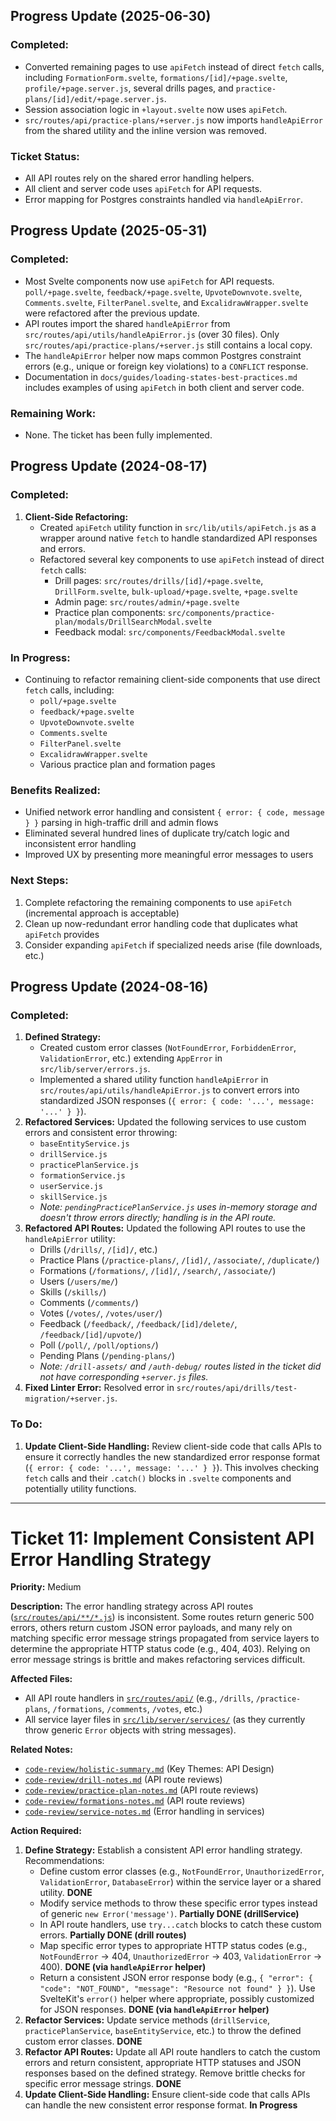 ## Progress Update (2025-06-30)

### Completed:

- Converted remaining pages to use `apiFetch` instead of direct `fetch` calls, including `FormationForm.svelte`, `formations/[id]/+page.svelte`, `profile/+page.server.js`, several drills pages, and `practice-plans/[id]/edit/+page.server.js`.
- Session association logic in `+layout.svelte` now uses `apiFetch`.
- `src/routes/api/practice-plans/+server.js` now imports `handleApiError` from the shared utility and the inline version was removed.

### Ticket Status:

- All API routes rely on the shared error handling helpers.
- All client and server code uses `apiFetch` for API requests.
- Error mapping for Postgres constraints handled via `handleApiError`.

## Progress Update (2025-05-31)

### Completed:

- Most Svelte components now use `apiFetch` for API requests. `poll/+page.svelte`, `feedback/+page.svelte`, `UpvoteDownvote.svelte`, `Comments.svelte`, `FilterPanel.svelte`, and `ExcalidrawWrapper.svelte` were refactored after the previous update.
- API routes import the shared `handleApiError` from `src/routes/api/utils/handleApiError.js` (over 30 files). Only `src/routes/api/practice-plans/+server.js` still contains a local copy.
- The `handleApiError` helper now maps common Postgres constraint errors (e.g., unique or foreign key violations) to a `CONFLICT` response.
- Documentation in `docs/guides/loading-states-best-practices.md` includes examples of using `apiFetch` in both client and server code.

### Remaining Work:

- None. The ticket has been fully implemented.

## Progress Update (2024-08-17)

### Completed:

1. **Client-Side Refactoring:**
   - Created `apiFetch` utility function in `src/lib/utils/apiFetch.js` as a wrapper around native `fetch` to handle standardized API responses and errors.
   - Refactored several key components to use `apiFetch` instead of direct `fetch` calls:
     - Drill pages: `src/routes/drills/[id]/+page.svelte`, `DrillForm.svelte`, `bulk-upload/+page.svelte`, `+page.svelte`
     - Admin page: `src/routes/admin/+page.svelte`
     - Practice plan components: `src/components/practice-plan/modals/DrillSearchModal.svelte`
     - Feedback modal: `src/components/FeedbackModal.svelte`

### In Progress:

- Continuing to refactor remaining client-side components that use direct `fetch` calls, including:
  - `poll/+page.svelte`
  - `feedback/+page.svelte`
  - `UpvoteDownvote.svelte`
  - `Comments.svelte`
  - `FilterPanel.svelte`
  - `ExcalidrawWrapper.svelte`
  - Various practice plan and formation pages

### Benefits Realized:

- Unified network error handling and consistent `{ error: { code, message } }` parsing in high-traffic drill and admin flows
- Eliminated several hundred lines of duplicate try/catch logic and inconsistent error handling
- Improved UX by presenting more meaningful error messages to users

### Next Steps:

1. Complete refactoring the remaining components to use `apiFetch` (incremental approach is acceptable)
2. Clean up now-redundant error handling code that duplicates what `apiFetch` provides
3. Consider expanding `apiFetch` if specialized needs arise (file downloads, etc.)

## Progress Update (2024-08-16)

### Completed:

1.  **Defined Strategy:**
    - Created custom error classes (`NotFoundError`, `ForbiddenError`, `ValidationError`, etc.) extending `AppError` in `src/lib/server/errors.js`.
    - Implemented a shared utility function `handleApiError` in `src/routes/api/utils/handleApiError.js` to convert errors into standardized JSON responses (`{ error: { code: '...', message: '...' } }`).
2.  **Refactored Services:** Updated the following services to use custom errors and consistent error throwing:
    - `baseEntityService.js`
    - `drillService.js`
    - `practicePlanService.js`
    - `formationService.js`
    - `userService.js`
    - `skillService.js`
    - _Note: `pendingPracticePlanService.js` uses in-memory storage and doesn't throw errors directly; handling is in the API route._
3.  **Refactored API Routes:** Updated the following API routes to use the `handleApiError` utility:
    - Drills (`/drills/`, `/[id]/`, etc.)
    - Practice Plans (`/practice-plans/`, `/[id]/`, `/associate/`, `/duplicate/`)
    - Formations (`/formations/`, `/[id]/`, `/search/`, `/associate/`)
    - Users (`/users/me/`)
    - Skills (`/skills/`)
    - Comments (`/comments/`)
    - Votes (`/votes/`, `/votes/user/`)
    - Feedback (`/feedback/`, `/feedback/[id]/delete/`, `/feedback/[id]/upvote/`)
    - Poll (`/poll/`, `/poll/options/`)
    - Pending Plans (`/pending-plans/`)
    - _Note: `/drill-assets/` and `/auth-debug/` routes listed in the ticket did not have corresponding `+server.js` files._
4.  **Fixed Linter Error:** Resolved error in `src/routes/api/drills/test-migration/+server.js`.

### To Do:

1.  **Update Client-Side Handling:** Review client-side code that calls APIs to ensure it correctly handles the new standardized error response format (`{ error: { code: '...', message: '...' } }`). This involves checking `fetch` calls and their `.catch()` blocks in `.svelte` components and potentially utility functions.

---

# Ticket 11: Implement Consistent API Error Handling Strategy

**Priority:** Medium

**Description:** The error handling strategy across API routes ([`src/routes/api/**/*.js`](src/routes/api/)) is inconsistent. Some routes return generic 500 errors, others return custom JSON error payloads, and many rely on matching specific error message strings propagated from service layers to determine the appropriate HTTP status code (e.g., 404, 403). Relying on error message strings is brittle and makes refactoring services difficult.

**Affected Files:**

- All API route handlers in [`src/routes/api/`](src/routes/api/) (e.g., `/drills`, `/practice-plans`, `/formations`, `/comments`, `/votes`, etc.)
- All service layer files in [`src/lib/server/services/`](src/lib/server/services/) (as they currently throw generic `Error` objects with string messages).

**Related Notes:**

- [`code-review/holistic-summary.md`](code-review/holistic-summary.md) (Key Themes: API Design)
- [`code-review/drill-notes.md`](code-review/drill-notes.md) (API route reviews)
- [`code-review/practice-plan-notes.md`](code-review/practice-plan-notes.md) (API route reviews)
- [`code-review/formations-notes.md`](code-review/formations-notes.md) (API route reviews)
- [`code-review/service-notes.md`](code-review/service-notes.md) (Error handling in services)

**Action Required:**

1.  **Define Strategy:** Establish a consistent API error handling strategy. Recommendations:
    - Define custom error classes (e.g., `NotFoundError`, `UnauthorizedError`, `ValidationError`, `DatabaseError`) within the service layer or a shared utility. **DONE**
    - Modify service methods to throw these specific error types instead of generic `new Error('message')`. **Partially DONE (drillService)**
    - In API route handlers, use `try...catch` blocks to catch these custom errors. **Partially DONE (drill routes)**
    - Map specific error types to appropriate HTTP status codes (e.g., `NotFoundError` -> 404, `UnauthorizedError` -> 403, `ValidationError` -> 400). **DONE (via `handleApiError` helper)**
    - Return a consistent JSON error response body (e.g., `{ "error": { "code": "NOT_FOUND", "message": "Resource not found" } }`). Use SvelteKit's `error()` helper where appropriate, possibly customized for JSON responses. **DONE (via `handleApiError` helper)**
2.  **Refactor Services:** Update service methods (`drillService`, `practicePlanService`, `baseEntityService`, etc.) to throw the defined custom error classes. **DONE**
3.  **Refactor API Routes:** Update all API route handlers to catch the custom errors and return consistent, appropriate HTTP statuses and JSON responses based on the defined strategy. Remove brittle checks for specific error message strings. **DONE**
4.  **Update Client-Side Handling:** Ensure client-side code that calls APIs can handle the new consistent error response format. **In Progress**
